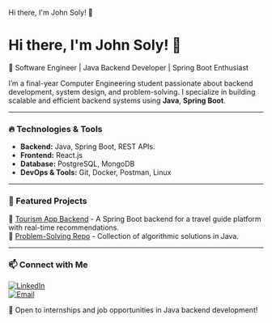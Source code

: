 Hi there, I'm John Soly! 👋

# Hi there, I'm John Soly! 👋

 🚀 Software Engineer | Java Backend Developer | Spring Boot Enthusiast

I’m a final-year Computer Engineering student passionate about backend development, system design, and problem-solving. I specialize in building scalable and efficient backend systems using **Java**, **Spring Boot**.

---

### 🔥 Technologies & Tools
- **Backend:** Java, Spring Boot, REST APIs.
- **Frontend:** React.js
- **Database:** PostgreSQL, MongoDB
- **DevOps & Tools:** Git, Docker, Postman, Linux

---

### 🌟 Featured Projects
🔹 [Tourism App Backend](https://github.com/JohnSoly/tourism-app) - A Spring Boot backend for a travel guide platform with real-time recommendations.  
🔹 [Problem-Solving Repo](https://github.com/JohnSoly/problem-solving) - Collection of algorithmic solutions in Java.  
 

---

### 📫 Connect with Me
[![LinkedIn](https://img.shields.io/badge/LinkedIn-Connect-blue?style=flat&logo=linkedin)](https://www.linkedin.com/in/john-soly-7473812b9/)  
[![Email](https://img.shields.io/badge/Email-Contact-red?style=flat&logo=gmail)](mailto:your.johns0lyy@gmail.com)  

🚀 Open to internships and job opportunities in Java backend development!




